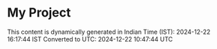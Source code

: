 # My Project

This content is dynamically generated in Indian Time (IST): 2024-12-22 16:17:44 IST
Converted to UTC: 2024-12-22 10:47:44 UTC

